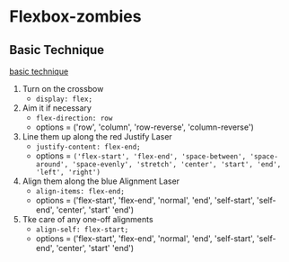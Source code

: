 # Flexbox-zombies


## Basic Technique

[basic technique](/static/img/gif/basic-flexbox-technique.png)

1. Turn on the crossbow
    * ```display: flex;```
2. Aim it if necessary
    * ```flex-direction: row```
    * options = ('row', 'column',  'row-reverse', 'column-reverse')
3. Line them up along the red Justify Laser
    * ```justify-content: flex-end;```
    * options = ```('flex-start', 'flex-end', 'space-between', 'space-around', 'space-evenly', 'stretch', 'center', 'start', 'end', 'left', 'right')```
4. Align them along the  blue Alignment Laser
    * ```align-items: flex-end;```
    * options = ('flex-start', 'flex-end', 'normal', 'end', 'self-start', 'self-end', 'center', 'start' 'end')
5. Tke care of any one-off alignments
    * ```align-self: flex-start;```
    * options = ('flex-start', 'flex-end', 'normal', 'end', 'self-start', 'self-end', 'center', 'start' 'end')

